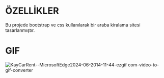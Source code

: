 # ÖZELLİKLER

Bu projede bootstrap ve css kullanılarak bir araba kiralama sitesi tasarlanmıştır.


# GIF

![KayCarRent--MicrosoftEdge2024-06-2014-11-44-ezgif com-video-to-gif-converter](https://github.com/hasank34/KayCar-Rent/assets/170248823/bee6c68c-0982-4634-8494-74295ce21ae4)

